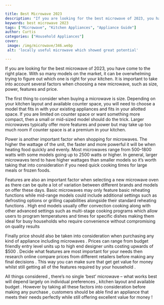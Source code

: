 ```yaml
---

title: Best Microwave 2023
description: "If you are looking for the best microwave of 2023, you have come to the right place. With so many models on the market, it can be ...continue on"
keywords: best microwave 2023
tags: ["Microwave", "Kitchen Appliances", "Appliance Guide"]
author: Curtis
categories: ["Household Appliances"]
cover: 
 image: /img/microwave/346.webp
 alt: 'locally useful microwave which showed great potential'

---
```


If you are looking for the best microwave of 2023, you have come to the right place. With so many models on the market, it can be overwhelming trying to figure out which one is right for your kitchen. It is important to take into account several factors when choosing a new microwave, such as size, power, features and price. 

The first thing to consider when buying a microwave is size. Depending on your kitchen layout and available counter space, you will need to choose a model that fits in with your existing appliances and fits in your allotted space. If you are limited on counter space or want something more compact, then a small or mid-sized model should do the trick. Larger microwaves typically offer more features and power but may take up too much room if counter space is at a premium in your kitchen. 

Power is another important factor when shopping for microwaves. The higher the wattage of the unit, the faster and more powerful it will be when heating food quickly and evenly. Most microwaves range from 500–1800 watts with some models going up to 2500 watts or higher. In general, larger microwaves tend to have higher wattages than smaller models so it’s worth taking that into consideration if you need quick cooking times for large meals or frozen foods. 

Features are also an important factor when selecting a new microwave oven as there can be quite a lot of variation between different brands and models on offer these days. Basic microwaves may only feature basic reheating functions while mid-range models could include additional settings such as defrosting options or grilling capabilities alongside their standard reheating functions . High end models usually offer convection cooking along with other advanced settings such as multi-stage cooking programs which allow users to program temperatures and times for specific dishes making them ideal for busy households who require convenience without compromising on quality results 

Finally price should also be taken into consideration when purchasing any kind of appliance including microwaves . Prices can range from budget friendly entry level units up to high end designer units costing upwards of $500 . Decide what features are most important for your needs then research online compare prices from different retailers before making any final decisions . This way you can make sure that get get value for money whilst still getting all of the features required by your household . 

 All things considered , there’s no single ‘best’ microwave – what works best will depend largely on individual preferences , kitchen layout and available budget . However by taking all these factors into consideration before making any purchase , customers should be able find an appliance that meets their needs perfectly while still offering excellent value for money !
